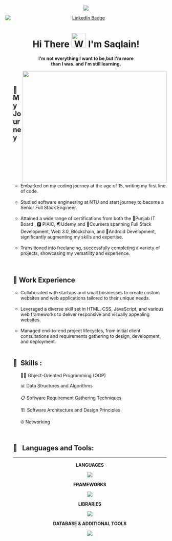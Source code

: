 <!----  https://github-contributions.vercel.app/ --->
<br>
<!-- Intro Image -->
<p align="center">
  <img src="https://user-images.githubusercontent.com/82662797/168483717-3d746709-6ae9-487a-bdd7-ebcb137ea919.png">
</p>


<!-- Socail Badges -->
<p align="center">
  <a href="https://www.linkedin.com/in/saqlain-zaheer-a4b10a290/" style="margin-right: 20px;">
    <img src="https://img.shields.io/badge/LinkedIn-blue?style=for-the-badge&logo=linkedin&logoColor=white" alt="LinkedIn Badge" style="display: block; margin: auto;">
  </a>
  

<div>  
<h1 align="center">
    Hi There
    <img src="https://raw.githubusercontent.com/nixin72/nixin72/master/wave.gif" 
         alt="Waving hand animated gif"
         height="45"
         width="45" />
    I'm Saqlain!
</h1> 
  <p align="center"><strong>I'm not everything I want to be,but I'm more <br>than I was. and I'm still learning.</strong></p>
</div>
<!-- Banner Image -->
<img align="right" src="https://github.com/rafay99-epic/rafay99-epic/assets/82662797/df444639-2ba1-4040-9eb9-db28fa158609" width="450" height="350"/>
  <br>
  

 <ul align="left">


<h2>🚀 My Journey</h2>
<ul>
  <li>Embarked on my coding journey at the age of 15, writing my first line of code.</li> 
  <br>
  <li>Studied software engineering at NTU and start journey to become a Senior Full Stack Engineer.</li>
  <br>
  <li>Attained a wide range of certifications from both the 🥬Punjab IT Board , 🅿️ PIAIC,  🌏Udemy and 📗Coursera spanning Full Stack Development, Web 3.0, Blockchain, and 📱Android Development, significantly augmenting my skills and expertise.</li>
  <br>
  <li>Transitioned into freelancing, successfully completing a variety of projects, showcasing my versatility and experience.</li>
</ul>
  


<br>
<br>
 <h2>💼 Work Experience</h2>
<ul>
  <li>Collaborated with startups and small businesses to create custom websites and web applications tailored to their unique needs.</li>
  <br>
  <li>Leveraged a diverse skill set in HTML, CSS, JavaScript, and various web frameworks to deliver responsive and visually appealing websites.</li>
  <br>
  <li>Managed end-to-end project lifecycles, from initial client consultations and requirements gathering to design, development, and deployment.</li>
</ul>
<br>
<h2 align="left">🧮 &nbsp;Skills :</h2>
<ul>
<p>
  
👩‍💻 Object-Oriented Programming (OOP)
</p>
<p>
📊 Data Structures and Algorithms
  
</p>
<P>
  
📋 Software Requirement Gathering Techniques
</P>
<P>
🏗️ Software Architecture and Design Principles
  
</P>
<P>
🌐 Networking
  
</P>
</ul>
<br>
<!--Tools & Language -->
<h2 align="left">🧰 &nbsp; Languages and Tools:</h2>
 <hr>
 <strong>
  <p align="center">LANGUAGES</p>  
</strong>
<p align="center">
  <img align="center" src="https://skillicons.dev/icons?i=cpp,html,css,js,ts,cs" />
</p>

<!-- Frameworks Section -->
<strong>
  <p align="center">FRAMEWORKS</p>  
</strong>
<p align="center">
  <img align="center" src="https://skillicons.dev/icons?i=react,nextjs,nodejs,express,bootstrap" />
</p>

<!-- Libraries Section -->
<strong>
  <p align="center">LIBRARIES</p>  
</strong>
<p align="center">
  <img align="center" src="https://skillicons.dev/icons?i=redux,sass,tailwind" />
</p>

<!-- Additional Tools Section -->
<strong>
  <p align="center">DATABASE & ADDITIONAL TOOLS</p>  
</strong>
<p align="center">
  <img align="center" src="https://skillicons.dev/icons?i=mysql,mongodb,firebase,supabase,netlify,vercel,vite,wordpress,dotnet" />
</p>


